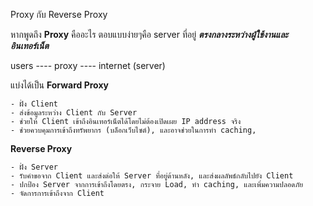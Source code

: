 Proxy กับ Reverse Proxy

หากพูดถึง **Proxy** คืออะไร ตอบแบบง่ายๆคือ server ที่อยู่ ***ตรงกลางระหว่างผู้ใช้งานและอินเทอร์เน็ต***

users ---- proxy ---- internet (server)

แบ่งได้เป็น
**Forward Proxy**

	- ฝั่ง Client
	- ส่งข้อมูลระหว่าง Client กับ Server
	- ช่วยให้ Client เข้าถึงอินเทอร์เน็ตได้โดยไม่ต้องเปิดเผย IP address จริง
	- ช่วยควบคุมการเข้าถึงทรัพยากร (บล็อกเว็บไซต์), และอาจช่วยในการทำ caching,
   
**Reverse Proxy**

	- ฝั่ง Server
	- รับคำขอจาก Client และส่งต่อให้ Server ที่อยู่ด้านหลัง, และส่งผลลัพธ์กลับไปยัง Client
	- ปกป้อง Server จากการเข้าถึงโดยตรง, กระจาย Load, ทำ caching, และเพิ่มความปลอดภัย
	- จัดการการเข้าถึงจาก Client
   

